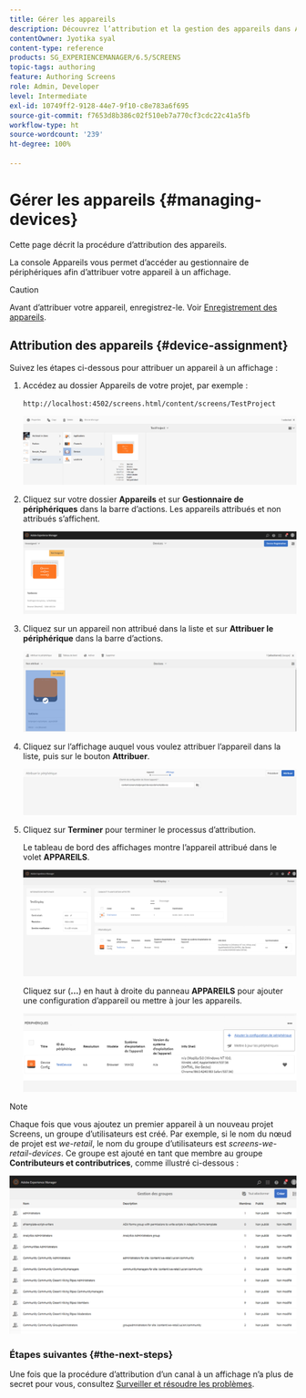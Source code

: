 ```yaml
---
title: Gérer les appareils
description: Découvrez l’attribution et la gestion des appareils dans AEM Screens.
contentOwner: Jyotika syal
content-type: reference
products: SG_EXPERIENCEMANAGER/6.5/SCREENS
topic-tags: authoring
feature: Authoring Screens
role: Admin, Developer
level: Intermediate
exl-id: 10749ff2-9128-44e7-9f10-c8e783a6f695
source-git-commit: f7653d8b386c02f510eb7a770cf3cdc22c41a5fb
workflow-type: ht
source-wordcount: '239'
ht-degree: 100%

---
```


# Gérer les appareils {#managing-devices}

Cette page décrit la procédure d’attribution des appareils.

La console Appareils vous permet d’accéder au gestionnaire de périphériques afin d’attribuer votre appareil à un affichage.

>[!CAUTION]
>
>Avant d’attribuer votre appareil, enregistrez-le. Voir [Enregistrement des appareils](device-registration.md).

## Attribution des appareils {#device-assignment}

Suivez les étapes ci-dessous pour attribuer un appareil à un affichage :

1. Accédez au dossier Appareils de votre projet, par exemple :

   `http://localhost:4502/screens.html/content/screens/TestProject`

   ![chlimage_1-32](assets/chlimage_1-32.png)

1. Cliquez sur votre dossier **Appareils** et sur **Gestionnaire de périphériques** dans la barre d’actions. Les appareils attribués et non attribués s’affichent.

   ![chlimage_1-33](assets/chlimage_1-33.png)

1. Cliquez sur un appareil non attribué dans la liste et sur **Attribuer le périphérique** dans la barre d’actions.

   ![chlimage_1-34](assets/chlimage_1-34.png)

1. Cliquez sur l’affichage auquel vous voulez attribuer l’appareil dans la liste, puis sur le bouton **Attribuer**.

   ![chlimage_1-35](assets/chlimage_1-35.png)

1. Cliquez sur **Terminer** pour terminer le processus d’attribution.


   Le tableau de bord des affichages montre l’appareil attribué dans le volet **APPAREILS**.

   ![chlimage_1-37](assets/chlimage_1-37.png)

   Cliquez sur (**...**) en haut à droite du panneau **APPAREILS** pour ajouter une configuration d’appareil ou mettre à jour les appareils.

   ![chlimage_1-38](assets/chlimage_1-38.png)

>[!NOTE]
>
>Chaque fois que vous ajoutez un premier appareil à un nouveau projet Screens, un groupe d’utilisateurs est créé.
>Par exemple, si le nom du nœud de projet est *we-retail*, le nom du groupe d’utilisateurs est *screens-we-retail-devices*.
>Ce groupe est ajouté en tant que membre au groupe **Contributeurs et contributrices**, comme illustré ci-dessous :

![chlimage_1-39](assets/chlimage_1-39.png)

### Étapes suivantes {#the-next-steps}

Une fois que la procédure d’attribution d’un canal à un affichage n’a plus de secret pour vous, consultez [Surveiller et résoudre les problèmes](monitoring-screens.md).
